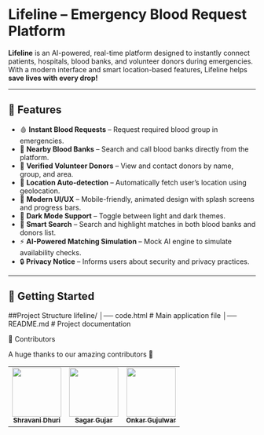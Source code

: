 # Lifeline – Emergency Blood Request Platform

**Lifeline** is an AI-powered, real-time platform designed to instantly connect patients, hospitals, blood banks, and volunteer donors during emergencies. With a modern interface and smart location-based features, Lifeline helps **save lives with every drop!**

---

## 🌟 Features
- 🩸 **Instant Blood Requests** – Request required blood group in emergencies.
- 🏥 **Nearby Blood Banks** – Search and call blood banks directly from the platform.
- 👥 **Verified Volunteer Donors** – View and contact donors by name, group, and area.
- 📍 **Location Auto-detection** – Automatically fetch user’s location using geolocation.
- 🎨 **Modern UI/UX** – Mobile-friendly, animated design with splash screens and progress bars.
- 🌙 **Dark Mode Support** – Toggle between light and dark themes.
- 🔎 **Smart Search** – Search and highlight matches in both blood banks and donors list.
- ⚡ **AI-Powered Matching Simulation** – Mock AI engine to simulate availability checks.
- 🔒 **Privacy Notice** – Informs users about security and privacy practices.

---

## 🚀 Getting Started

##Project Structure
lifeline/
│── code.html    # Main application file
│── README.md     # Project documentation

👥 Contributors

A huge thanks to our amazing contributors 💖

<table> <tr> <td align="center"> <a href="https://github.com/Shravanidhuri"> <img src="https://avatars.githubusercontent.com/ShravaniDhuri" width="100px;" alt=""/> <br /><sub><b>Shravani Dhuri</b></sub> </a> </td> <td align="center"> <a href="https://github.com/SagarGujar12"> <img src="https://avatars.githubusercontent.com/SagarGujar12" width="100px;" alt=""/> <br /><sub><b>Sagar Gujar</b></sub> </a> </td> <td align="center"> <a href="https://github.com/onkar-create"> <img src="https://avatars.githubusercontent.com/onkar-create" width="100px;" alt=""/> <br /><sub><b>Onkar Gujulwar</b></sub> </a> </td> </tr> </table>

